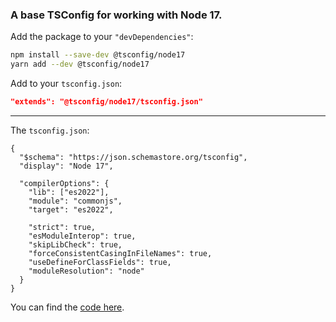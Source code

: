 ### A base TSConfig for working with Node 17.

Add the package to your `"devDependencies"`:

```sh
npm install --save-dev @tsconfig/node17
yarn add --dev @tsconfig/node17
```

Add to your `tsconfig.json`:

```json
"extends": "@tsconfig/node17/tsconfig.json"
```

---

The `tsconfig.json`: 

```jsonc
{
  "$schema": "https://json.schemastore.org/tsconfig",
  "display": "Node 17",

  "compilerOptions": {
    "lib": ["es2022"],
    "module": "commonjs",
    "target": "es2022",

    "strict": true,
    "esModuleInterop": true,
    "skipLibCheck": true,
    "forceConsistentCasingInFileNames": true,
    "useDefineForClassFields": true,
    "moduleResolution": "node"
  }
}

```

You can find the [code here](https://github.com/tsconfig/bases/blob/master/bases/node17.json).
